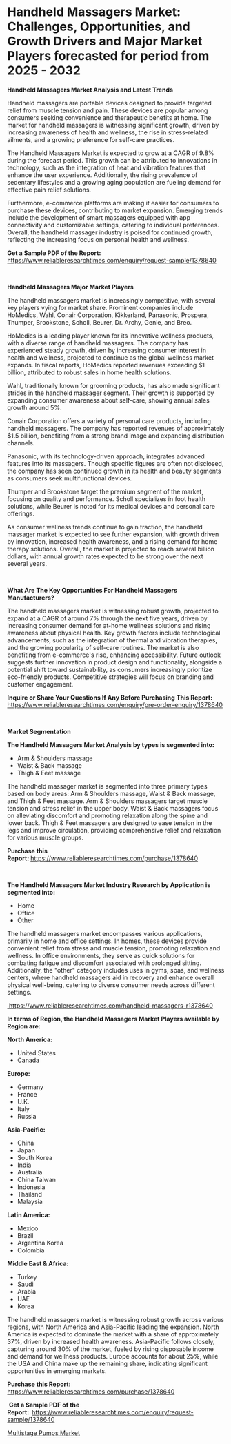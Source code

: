 <p><h1>Handheld Massagers Market: Challenges, Opportunities, and Growth Drivers and Major Market Players forecasted for period from 2025 - 2032</h1></p><p><strong>Handheld Massagers Market Analysis and Latest Trends</strong></p>
<p><p>Handheld massagers are portable devices designed to provide targeted relief from muscle tension and pain. These devices are popular among consumers seeking convenience and therapeutic benefits at home. The market for handheld massagers is witnessing significant growth, driven by increasing awareness of health and wellness, the rise in stress-related ailments, and a growing preference for self-care practices.</p><p>The Handheld Massagers Market is expected to grow at a CAGR of 9.8% during the forecast period. This growth can be attributed to innovations in technology, such as the integration of heat and vibration features that enhance the user experience. Additionally, the rising prevalence of sedentary lifestyles and a growing aging population are fueling demand for effective pain relief solutions. </p><p>Furthermore, e-commerce platforms are making it easier for consumers to purchase these devices, contributing to market expansion. Emerging trends include the development of smart massagers equipped with app connectivity and customizable settings, catering to individual preferences. Overall, the handheld massager industry is poised for continued growth, reflecting the increasing focus on personal health and wellness.</p></p>
<p><strong>Get a Sample PDF of the Report:&nbsp;</strong> <a href="https://www.reliableresearchtimes.com/enquiry/request-sample/1378640?utm_campaign=2123&utm_medium=2&utm_source=Github&utm_content=ia&utm_term=16022025&utm_id=handheld-massagers">https://www.reliableresearchtimes.com/enquiry/request-sample/1378640</a></p>
<p>&nbsp;</p>
<p><strong>Handheld Massagers Major Market Players</strong></p>
<p><p>The handheld massagers market is increasingly competitive, with several key players vying for market share. Prominent companies include HoMedics, Wahl, Conair Corporation, Kikkerland, Panasonic, Prospera, Thumper, Brookstone, Scholl, Beurer, Dr. Archy, Genie, and Breo. </p><p>HoMedics is a leading player known for its innovative wellness products, with a diverse range of handheld massagers. The company has experienced steady growth, driven by increasing consumer interest in health and wellness, projected to continue as the global wellness market expands. In fiscal reports, HoMedics reported revenues exceeding $1 billion, attributed to robust sales in home health solutions.</p><p>Wahl, traditionally known for grooming products, has also made significant strides in the handheld massager segment. Their growth is supported by expanding consumer awareness about self-care, showing annual sales growth around 5%. </p><p>Conair Corporation offers a variety of personal care products, including handheld massagers. The company has reported revenues of approximately $1.5 billion, benefiting from a strong brand image and expanding distribution channels.</p><p>Panasonic, with its technology-driven approach, integrates advanced features into its massagers. Though specific figures are often not disclosed, the company has seen continued growth in its health and beauty segments as consumers seek multifunctional devices.</p><p>Thumper and Brookstone target the premium segment of the market, focusing on quality and performance. Scholl specializes in foot health solutions, while Beurer is noted for its medical devices and personal care offerings.</p><p>As consumer wellness trends continue to gain traction, the handheld massager market is expected to see further expansion, with growth driven by innovation, increased health awareness, and a rising demand for home therapy solutions. Overall, the market is projected to reach several billion dollars, with annual growth rates expected to be strong over the next several years.</p></p>
<p>&nbsp;</p>
<p><strong>What Are The Key Opportunities For Handheld Massagers Manufacturers?</strong></p>
<p><p>The handheld massagers market is witnessing robust growth, projected to expand at a CAGR of around 7% through the next five years, driven by increasing consumer demand for at-home wellness solutions and rising awareness about physical health. Key growth factors include technological advancements, such as the integration of thermal and vibration therapies, and the growing popularity of self-care routines. The market is also benefiting from e-commerce's rise, enhancing accessibility. Future outlook suggests further innovation in product design and functionality, alongside a potential shift toward sustainability, as consumers increasingly prioritize eco-friendly products. Competitive strategies will focus on branding and customer engagement.</p></p>
<p><strong>Inquire or Share Your Questions If Any Before Purchasing This Report:</strong> <a href="https://www.reliableresearchtimes.com/enquiry/pre-order-enquiry/1378640?utm_campaign=2123&utm_medium=2&utm_source=Github&utm_content=ia&utm_term=16022025&utm_id=handheld-massagers">https://www.reliableresearchtimes.com/enquiry/pre-order-enquiry/1378640</a></p>
<p>&nbsp;</p>
<p><strong>Market Segmentation</strong></p>
<p><strong>The Handheld Massagers Market Analysis by types is segmented into:</strong></p>
<p><ul><li>Arm & Shoulders massage</li><li>Waist & Back massage</li><li>Thigh & Feet massage</li></ul></p>
<p><p>The handheld massager market is segmented into three primary types based on body areas: Arm & Shoulders massage, Waist & Back massage, and Thigh & Feet massage. Arm & Shoulders massagers target muscle tension and stress relief in the upper body. Waist & Back massagers focus on alleviating discomfort and promoting relaxation along the spine and lower back. Thigh & Feet massagers are designed to ease tension in the legs and improve circulation, providing comprehensive relief and relaxation for various muscle groups.</p></p>
<p><strong>Purchase this Report:&nbsp;</strong><a href="https://www.reliableresearchtimes.com/purchase/1378640?utm_campaign=2123&utm_medium=2&utm_source=Github&utm_content=ia&utm_term=16022025&utm_id=handheld-massagers">https://www.reliableresearchtimes.com/purchase/1378640</a></p>
<p>&nbsp;</p>
<p><strong>The Handheld Massagers Market Industry Research by Application is segmented into:</strong></p>
<p><ul><li>Home</li><li>Office</li><li>Other</li></ul></p>
<p><p>The handheld massagers market encompasses various applications, primarily in home and office settings. In homes, these devices provide convenient relief from stress and muscle tension, promoting relaxation and wellness. In office environments, they serve as quick solutions for combating fatigue and discomfort associated with prolonged sitting. Additionally, the "other" category includes uses in gyms, spas, and wellness centers, where handheld massagers aid in recovery and enhance overall physical well-being, catering to diverse consumer needs across different settings.</p></p>
<p><a href="https://www.reliableresearchtimes.com/handheld-massagers-r1378640?utm_campaign=2123&utm_medium=2&utm_source=Github&utm_content=ia&utm_term=16022025&utm_id=handheld-massagers">&nbsp;https://www.reliableresearchtimes.com/handheld-massagers-r1378640</a></p>
<p><strong>In terms of Region, the Handheld Massagers Market Players available by Region are:</strong></p>
<p>
    <p> <strong> North America: </strong>
        <ul>
            <li>United States</li>
            <li>Canada</li>
        </ul>
        </p> 
    <p> <strong> Europe: </strong>
        <ul>
            <li>Germany</li>
            <li>France</li>
            <li>U.K.</li>
            <li>Italy</li>
            <li>Russia</li>
        </ul>
        </p> 
    <p> <strong> Asia-Pacific: </strong>
        <ul>
            <li>China</li>
            <li>Japan</li>
            <li>South Korea</li>
            <li>India</li>
            <li>Australia</li>
            <li>China Taiwan</li>
            <li>Indonesia</li>
            <li>Thailand</li>
            <li>Malaysia</li>
        </ul>
        </p> 
    <p> <strong> Latin America: </strong>
        <ul>
            <li>Mexico</li>
            <li>Brazil</li>
            <li>Argentina Korea</li>
            <li>Colombia</li>
        </ul>
        </p> 
    <p> <strong> Middle East & Africa: </strong>
        <ul>
            <li>Turkey</li>
            <li>Saudi</li>
            <li>Arabia</li>
            <li>UAE</li>
            <li>Korea</li>
        </ul>
    </p>
    </p>
<p><p>The handheld massagers market is witnessing robust growth across various regions, with North America and Asia-Pacific leading the expansion. North America is expected to dominate the market with a share of approximately 37%, driven by increased health awareness. Asia-Pacific follows closely, capturing around 30% of the market, fueled by rising disposable income and demand for wellness products. Europe accounts for about 25%, while the USA and China make up the remaining share, indicating significant opportunities in emerging markets.</p></p>
<p><strong>Purchase this Report: </strong><a href="https://www.reliableresearchtimes.com/purchase/1378640?utm_campaign=2123&utm_medium=2&utm_source=Github&utm_content=ia&utm_term=16022025&utm_id=handheld-massagers">https://www.reliableresearchtimes.com/purchase/1378640</a></p>
<p>&nbsp;<strong>Get a Sample PDF of the Report:&nbsp;&nbsp;</strong><a href="https://www.reliableresearchtimes.com/enquiry/request-sample/1378640?utm_campaign=2123&utm_medium=2&utm_source=Github&utm_content=ia&utm_term=16022025&utm_id=handheld-massagers">https://www.reliableresearchtimes.com/enquiry/request-sample/1378640</a></p>
<p><strong></strong></p>
<p><p><a href="https://github.com/mcfred89/Market-Research-Report-List-1/blob/main/multistage-pumps-market.md?utm_campaign=2123&utm_medium=2&utm_source=Github&utm_content=ia&utm_term=16022025&utm_id=handheld-massagers">Multistage Pumps Market</a></p></p>
